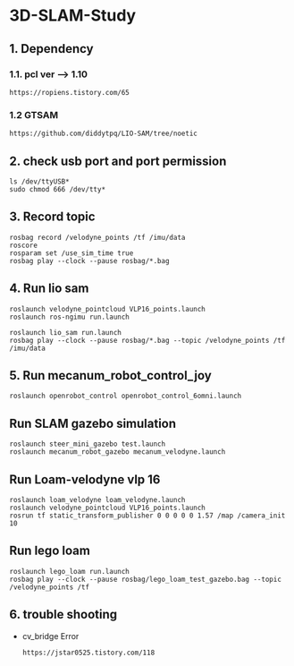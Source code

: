 # 3D-SLAM-Study

## 1. Dependency

### 1.1. pcl ver --> 1.10  
	https://ropiens.tistory.com/65
### 1.2 GTSAM
	https://github.com/diddytpq/LIO-SAM/tree/noetic

## 2. check usb port and port permission 
	ls /dev/ttyUSB* 
	sudo chmod 666 /dev/tty*
	
## 3. Record topic
	rosbag record /velodyne_points /tf /imu/data
	roscore
	rosparam set /use_sim_time true
	rosbag play --clock --pause rosbag/*.bag

## 4. Run lio sam 
	roslaunch velodyne_pointcloud VLP16_points.launch
	roslaunch ros-ngimu run.launch

	roslaunch lio_sam run.launch 
	rosbag play --clock --pause rosbag/*.bag --topic /velodyne_points /tf /imu/data
	
## 5. Run mecanum_robot_control_joy
	roslaunch openrobot_control openrobot_control_6omni.launch
	
## Run SLAM gazebo simulation

	roslaunch steer_mini_gazebo test.launch
	roslaunch mecanum_robot_gazebo mecanum_velodyne.launch



## Run Loam-velodyne vlp 16

	roslaunch loam_velodyne loam_velodyne.launch
	roslaunch velodyne_pointcloud VLP16_points.launch
	rosrun tf static_transform_publisher 0 0 0 0 0 1.57 /map /camera_init 10


## Run lego loam 

	roslaunch lego_loam run.launch 
	rosbag play --clock --pause rosbag/lego_loam_test_gazebo.bag --topic /velodyne_points /tf












## 6. trouble shooting
* cv_bridge Error
	```
	https://jstar0525.tistory.com/118
	```

